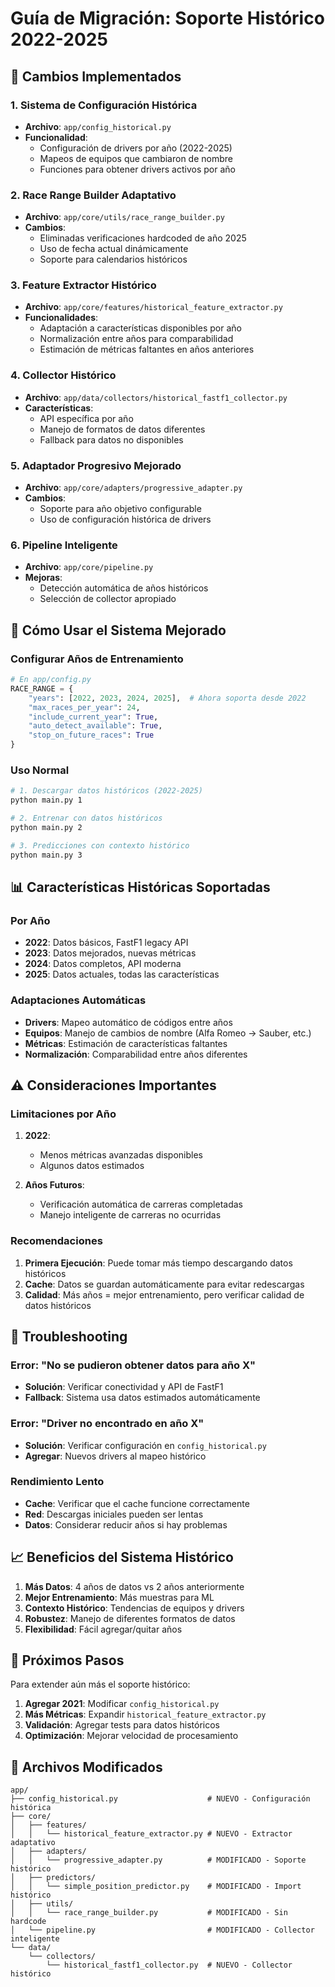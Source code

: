 # Guía de Migración: Soporte Histórico 2022-2025

## 🔄 Cambios Implementados

### 1. **Sistema de Configuración Histórica**
- **Archivo**: `app/config_historical.py`
- **Funcionalidad**: 
  - Configuración de drivers por año (2022-2025)
  - Mapeos de equipos que cambiaron de nombre
  - Funciones para obtener drivers activos por año

### 2. **Race Range Builder Adaptativo**
- **Archivo**: `app/core/utils/race_range_builder.py`
- **Cambios**:
  - Eliminadas verificaciones hardcoded de año 2025
  - Uso de fecha actual dinámicamente
  - Soporte para calendarios históricos

### 3. **Feature Extractor Histórico**
- **Archivo**: `app/core/features/historical_feature_extractor.py`
- **Funcionalidades**:
  - Adaptación a características disponibles por año
  - Normalización entre años para comparabilidad
  - Estimación de métricas faltantes en años anteriores

### 4. **Collector Histórico**
- **Archivo**: `app/data/collectors/historical_fastf1_collector.py`
- **Características**:
  - API específica por año
  - Manejo de formatos de datos diferentes
  - Fallback para datos no disponibles

### 5. **Adaptador Progresivo Mejorado**
- **Archivo**: `app/core/adapters/progressive_adapter.py`
- **Cambios**:
  - Soporte para año objetivo configurable
  - Uso de configuración histórica de drivers

### 6. **Pipeline Inteligente**
- **Archivo**: `app/core/pipeline.py`
- **Mejoras**:
  - Detección automática de años históricos
  - Selección de collector apropiado

## 🚀 Cómo Usar el Sistema Mejorado

### Configurar Años de Entrenamiento
```python
# En app/config.py
RACE_RANGE = {
    "years": [2022, 2023, 2024, 2025],  # Ahora soporta desde 2022
    "max_races_per_year": 24,
    "include_current_year": True,
    "auto_detect_available": True,
    "stop_on_future_races": True
}
```

### Uso Normal
```bash
# 1. Descargar datos históricos (2022-2025)
python main.py 1

# 2. Entrenar con datos históricos
python main.py 2

# 3. Predicciones con contexto histórico
python main.py 3
```

## 📊 Características Históricas Soportadas

### Por Año
- **2022**: Datos básicos, FastF1 legacy API
- **2023**: Datos mejorados, nuevas métricas
- **2024**: Datos completos, API moderna
- **2025**: Datos actuales, todas las características

### Adaptaciones Automáticas
- **Drivers**: Mapeo automático de códigos entre años
- **Equipos**: Manejo de cambios de nombre (Alfa Romeo → Sauber, etc.)
- **Métricas**: Estimación de características faltantes
- **Normalización**: Comparabilidad entre años diferentes

## ⚠️ Consideraciones Importantes

### Limitaciones por Año
1. **2022**: 
   - Menos métricas avanzadas disponibles
   - Algunos datos estimados

2. **Años Futuros**:
   - Verificación automática de carreras completadas
   - Manejo inteligente de carreras no ocurridas

### Recomendaciones
1. **Primera Ejecución**: Puede tomar más tiempo descargando datos históricos
2. **Cache**: Datos se guardan automáticamente para evitar redescargas
3. **Calidad**: Más años = mejor entrenamiento, pero verificar calidad de datos históricos

## 🔧 Troubleshooting

### Error: "No se pudieron obtener datos para año X"
- **Solución**: Verificar conectividad y API de FastF1
- **Fallback**: Sistema usa datos estimados automáticamente

### Error: "Driver no encontrado en año X"
- **Solución**: Verificar configuración en `config_historical.py`
- **Agregar**: Nuevos drivers al mapeo histórico

### Rendimiento Lento
- **Cache**: Verificar que el cache funcione correctamente
- **Red**: Descargas iniciales pueden ser lentas
- **Datos**: Considerar reducir años si hay problemas

## 📈 Beneficios del Sistema Histórico

1. **Más Datos**: 4 años de datos vs 2 años anteriormente
2. **Mejor Entrenamiento**: Más muestras para ML
3. **Contexto Histórico**: Tendencias de equipos y drivers
4. **Robustez**: Manejo de diferentes formatos de datos
5. **Flexibilidad**: Fácil agregar/quitar años

## 🎯 Próximos Pasos

Para extender aún más el soporte histórico:

1. **Agregar 2021**: Modificar `config_historical.py`
2. **Más Métricas**: Expandir `historical_feature_extractor.py`
3. **Validación**: Agregar tests para datos históricos
4. **Optimización**: Mejorar velocidad de procesamiento

## 📝 Archivos Modificados

```
app/
├── config_historical.py                    # NUEVO - Configuración histórica
├── core/
│   ├── features/
│   │   └── historical_feature_extractor.py # NUEVO - Extractor adaptativo
│   ├── adapters/
│   │   └── progressive_adapter.py          # MODIFICADO - Soporte histórico
│   ├── predictors/
│   │   └── simple_position_predictor.py    # MODIFICADO - Import histórico
│   ├── utils/
│   │   └── race_range_builder.py           # MODIFICADO - Sin hardcode
│   └── pipeline.py                         # MODIFICADO - Collector inteligente
└── data/
    └── collectors/
        └── historical_fastf1_collector.py  # NUEVO - Collector histórico
```
